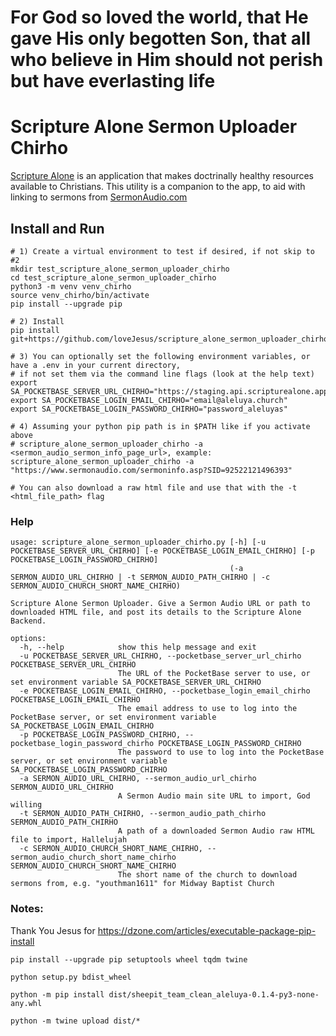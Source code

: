 # For God so loved the world, that He gave His only begotten Son, that all who believe in Him should not perish but have everlasting life
# Scripture Alone Sermon Uploader Chirho

[Scripture Alone](https://scripturealone.app) is an application that makes doctrinally healthy resources available to Christians. 
This utility is a companion to the app, to aid with linking to sermons from [SermonAudio.com](https://sermonaudio.com)

## Install and Run
```shell
# 1) Create a virtual environment to test if desired, if not skip to #2
mkdir test_scripture_alone_sermon_uploader_chirho
cd test_scripture_alone_sermon_uploader_chirho
python3 -m venv venv_chirho
source venv_chirho/bin/activate
pip install --upgrade pip

# 2) Install
pip install git+https://github.com/loveJesus/scripture_alone_sermon_uploader_chirho.git

# 3) You can optionally set the following environment variables, or have a .env in your current directory, 
# if not set them via the command line flags (look at the help text)
export SA_POCKETBASE_SERVER_URL_CHIRHO="https://staging.api.scripturealone.app/"
export SA_POCKETBASE_LOGIN_EMAIL_CHIRHO="email@aleluya.church"
export SA_POCKETBASE_LOGIN_PASSWORD_CHIRHO="password_aleluyas"

# 4) Assuming your python pip path is in $PATH like if you activate above
# scripture_alone_sermon_uploader_chirho -a <sermon_audio_sermon_info_page_url>, example:
scripture_alone_sermon_uploader_chirho -a "https://www.sermonaudio.com/sermoninfo.asp?SID=92522121496393"

# You can also download a raw html file and use that with the -t <html_file_path> flag
```

### Help
```text
usage: scripture_alone_sermon_uploader_chirho.py [-h] [-u POCKETBASE_SERVER_URL_CHIRHO] [-e POCKETBASE_LOGIN_EMAIL_CHIRHO] [-p POCKETBASE_LOGIN_PASSWORD_CHIRHO]
                                                 (-a SERMON_AUDIO_URL_CHIRHO | -t SERMON_AUDIO_PATH_CHIRHO | -c SERMON_AUDIO_CHURCH_SHORT_NAME_CHIRHO)

Scripture Alone Sermon Uploader. Give a Sermon Audio URL or path to downloaded HTML file, and post its details to the Scripture Alone Backend.

options:
  -h, --help            show this help message and exit
  -u POCKETBASE_SERVER_URL_CHIRHO, --pocketbase_server_url_chirho POCKETBASE_SERVER_URL_CHIRHO
                        The URL of the PocketBase server to use, or set environment variable SA_POCKETBASE_SERVER_URL_CHIRHO
  -e POCKETBASE_LOGIN_EMAIL_CHIRHO, --pocketbase_login_email_chirho POCKETBASE_LOGIN_EMAIL_CHIRHO
                        The email address to use to log into the PocketBase server, or set environment variable SA_POCKETBASE_LOGIN_EMAIL_CHIRHO
  -p POCKETBASE_LOGIN_PASSWORD_CHIRHO, --pocketbase_login_password_chirho POCKETBASE_LOGIN_PASSWORD_CHIRHO
                        The password to use to log into the PocketBase server, or set environment variable SA_POCKETBASE_LOGIN_PASSWORD_CHIRHO
  -a SERMON_AUDIO_URL_CHIRHO, --sermon_audio_url_chirho SERMON_AUDIO_URL_CHIRHO
                        A Sermon Audio main site URL to import, God willing
  -t SERMON_AUDIO_PATH_CHIRHO, --sermon_audio_path_chirho SERMON_AUDIO_PATH_CHIRHO
                        A path of a downloaded Sermon Audio raw HTML file to import, Hallelujah
  -c SERMON_AUDIO_CHURCH_SHORT_NAME_CHIRHO, --sermon_audio_church_short_name_chirho SERMON_AUDIO_CHURCH_SHORT_NAME_CHIRHO
                        The short name of the church to download sermons from, e.g. "youthman1611" for Midway Baptist Church
```

### Notes:
Thank You Jesus for https://dzone.com/articles/executable-package-pip-install
```
pip install --upgrade pip setuptools wheel tqdm twine

python setup.py bdist_wheel

python -m pip install dist/sheepit_team_clean_aleluya-0.1.4-py3-none-any.whl

python -m twine upload dist/*
```